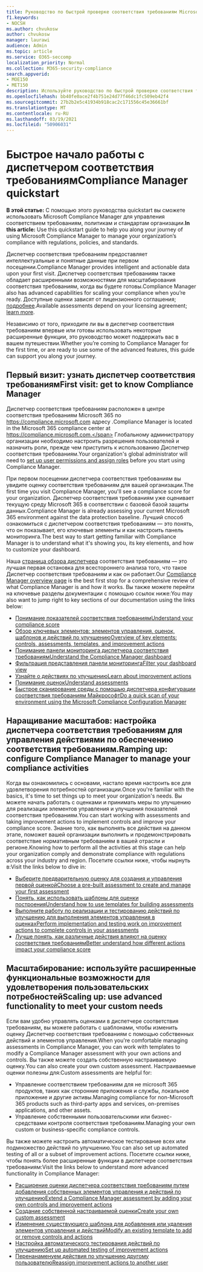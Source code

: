 ```yaml
---
title: Руководство по быстрой проверке соответствия требованиям Microsoft Compliance Manager
f1.keywords:
- NOCSH
ms.author: chvukosw
author: chvukosw
manager: laurawi
audience: Admin
ms.topic: article
ms.service: O365-seccomp
localization_priority: Normal
ms.collection: M365-security-compliance
search.appverid:
- MOE150
- MET150
description: Используйте руководство по быстрой проверке соответствия требованиям, чтобы помочь вам в пути к пониманию, настройкам и использованию диспетчера соответствия требованиям.
ms.openlocfilehash: bb40fe0ace2f4b751e24d77f46dc1fc509eb42f4
ms.sourcegitcommit: 27b2b2e5c41934b918cac2c171556c45e36661bf
ms.translationtype: MT
ms.contentlocale: ru-RU
ms.lasthandoff: 03/19/2021
ms.locfileid: "50906031"
---
```

# <a name="compliance-manager-quickstart"></a><span data-ttu-id="24a7f-103">Быстрое начало работы с диспетчером соответствия требованиям</span><span class="sxs-lookup"><span data-stu-id="24a7f-103">Compliance Manager quickstart</span></span>

<span data-ttu-id="24a7f-104">**В этой статье:** С помощью этого руководства quickstart вы сможете использовать Microsoft Compliance Manager для управления соответствием требованиям, политикам и стандартам организации.</span><span class="sxs-lookup"><span data-stu-id="24a7f-104">**In this article:** Use this quickstart guide to help you along your journey of using Microsoft Compliance Manager to manage your organization’s compliance with regulations, policies, and standards.</span></span>

<span data-ttu-id="24a7f-105">Диспетчер соответствия требованиям предоставляет интеллектуальные и понятные данные при первом посещении.</span><span class="sxs-lookup"><span data-stu-id="24a7f-105">Compliance Manager provides intelligent and actionable data upon your first visit.</span></span> <span data-ttu-id="24a7f-106">Диспетчер соответствия требованиям также обладает расширенными возможностями для масштабирования соответствия требованиям, когда вы будете готовы.</span><span class="sxs-lookup"><span data-stu-id="24a7f-106">Compliance Manager also has advanced capabilities for scaling your compliance when you’re ready.</span></span> <span data-ttu-id="24a7f-107">Доступные оценки зависят от лицензионного соглашения; [подробнее](/office365/servicedescriptions/microsoft-365-service-descriptions/microsoft-365-tenantlevel-services-licensing-guidance/microsoft-365-security-compliance-licensing-guidance).</span><span class="sxs-lookup"><span data-stu-id="24a7f-107">Available assessments depend on your licensing agreement; [learn more](/office365/servicedescriptions/microsoft-365-service-descriptions/microsoft-365-tenantlevel-services-licensing-guidance/microsoft-365-security-compliance-licensing-guidance).</span></span>

<span data-ttu-id="24a7f-108">Независимо от того, приходите ли вы в диспетчер соответствия требованиям впервые или готовы использовать некоторые расширенные функции, это руководство может поддержать вас в вашем путешествии.</span><span class="sxs-lookup"><span data-stu-id="24a7f-108">Whether you’re coming to Compliance Manager for the first time, or are ready to use some of the advanced features, this guide can support you along your journey.</span></span>

## <a name="first-visit-get-to-know-compliance-manager"></a><span data-ttu-id="24a7f-109">Первый визит: узнать диспетчер соответствия требованиям</span><span class="sxs-lookup"><span data-stu-id="24a7f-109">First visit: get to know Compliance Manager</span></span>

<span data-ttu-id="24a7f-110">Диспетчер соответствия требованиям расположен в центре соответствия требованиям Microsoft 365 по https://compliance.microsoft.com адресу .</span><span class="sxs-lookup"><span data-stu-id="24a7f-110">Compliance Manager is located in the Microsoft 365 compliance center at https://compliance.microsoft.com.</span></span> <span data-ttu-id="24a7f-111">Глобальному администратору организации необходимо [](compliance-manager-setup.md#set-user-permissions-and-assign-roles) настроить разрешения пользователей и назначить роли, прежде чем приступить к использованию Диспетчер соответствия требованиям.</span><span class="sxs-lookup"><span data-stu-id="24a7f-111">Your organization's global administrator will need to [set up user permissions and assign roles](compliance-manager-setup.md#set-user-permissions-and-assign-roles) before you start using Compliance Manager.</span></span>

<span data-ttu-id="24a7f-112">При первом посещении диспетчера соответствия требованиям вы увидите оценку соответствия требованиям для вашей организации.</span><span class="sxs-lookup"><span data-stu-id="24a7f-112">The first time you visit Compliance Manager, you'll see a compliance score for your organization.</span></span> <span data-ttu-id="24a7f-113">Диспетчер соответствия требованиям уже оценивает текущую среду Microsoft 365 в соответствии с базовой базой защиты данных.</span><span class="sxs-lookup"><span data-stu-id="24a7f-113">Compliance Manager is already assessing your current Microsoft 365 environment against the data protection baseline.</span></span> <span data-ttu-id="24a7f-114">Лучший способ ознакомиться с диспетчером соответствия требованиям — это понять, что он показывает, его ключевые элементы и как настроить панель мониторинга.</span><span class="sxs-lookup"><span data-stu-id="24a7f-114">The best way to start getting familiar with Compliance Manager is to understand what it's showing you, its key elements, and how to customize your dashboard.</span></span>

<span data-ttu-id="24a7f-115">Наша [страница обзора диспетчера](compliance-manager.md) соответствия требованиям — это лучшая первая остановка для всестороннего анализа того, что такое Диспетчер соответствия требованиям и как он работает.</span><span class="sxs-lookup"><span data-stu-id="24a7f-115">Our [Compliance Manager overview page](compliance-manager.md) is the best first stop for a comprehensive review of what Compliance Manager is and how it works.</span></span> <span data-ttu-id="24a7f-116">Вы также можете перейти на ключевые разделы документации с помощью ссылок ниже:</span><span class="sxs-lookup"><span data-stu-id="24a7f-116">You may also want to jump right to key sections of our documentation using the links below:</span></span>

- [<span data-ttu-id="24a7f-117">Понимание показателей соответствия требованиям</span><span class="sxs-lookup"><span data-stu-id="24a7f-117">Understand your compliance score</span></span>](compliance-manager.md#understanding-your-compliance-score)
- [<span data-ttu-id="24a7f-118">Обзор ключевых элементов: элементов управления, оценок, шаблонов и действий по улучшению</span><span class="sxs-lookup"><span data-stu-id="24a7f-118">Overview of key elements: controls, assessments, templates, and improvement actions</span></span>](compliance-manager.md#key-elements-controls-assessments-templates-improvement-actions)
- [<span data-ttu-id="24a7f-119">Понимание панели мониторинга диспетчера соответствия требованиям</span><span class="sxs-lookup"><span data-stu-id="24a7f-119">Understand the Compliance Manager dashboard</span></span>](compliance-manager-setup.md#understand-the-compliance-manager-dashboard)
- [<span data-ttu-id="24a7f-120">Фильтрация представления панели мониторинга</span><span class="sxs-lookup"><span data-stu-id="24a7f-120">Filter your dashboard view</span></span>](compliance-manager-setup.md#filtering-your-dashboard-view)
- [<span data-ttu-id="24a7f-121">Узнайте о действиях по улучшению</span><span class="sxs-lookup"><span data-stu-id="24a7f-121">Learn about improvement actions</span></span>](compliance-manager-setup.md#improvement-actions-page)
- [<span data-ttu-id="24a7f-122">Понимание оценок</span><span class="sxs-lookup"><span data-stu-id="24a7f-122">Understand assessments</span></span>](compliance-manager.md#assessments)
- [<span data-ttu-id="24a7f-123">Быстрое сканирование среды с помощью диспетчера конфигурации соответствия требованиям Майкрософт</span><span class="sxs-lookup"><span data-stu-id="24a7f-123">Do a quick scan of your environment using the Microsoft Compliance Configuration Manager</span></span>](compliance-manager-mcca.md)

## <a name="ramping-up-configure-compliance-manager-to-manage-your-compliance-activities"></a><span data-ttu-id="24a7f-124">Наращивание масштабов: настройка диспетчера соответствия требованиям для управления действиями по обеспечению соответствия требованиям.</span><span class="sxs-lookup"><span data-stu-id="24a7f-124">Ramping up: configure Compliance Manager to manage your compliance activities</span></span>

<span data-ttu-id="24a7f-125">Когда вы ознакомились с основами, настало время настроить все для удовлетворения потребностей организации.</span><span class="sxs-lookup"><span data-stu-id="24a7f-125">Once you're familiar with the basics, it's time to set things up to meet your organization's needs.</span></span> <span data-ttu-id="24a7f-126">Вы можете начать работать с оценками и принимать меры по улучшению для реализации элементов управления и улучшения показателей соответствия требованиям.</span><span class="sxs-lookup"><span data-stu-id="24a7f-126">You can start working with assessments and taking improvement actions to implement controls and improve your compliance score.</span></span> <span data-ttu-id="24a7f-127">Знание того, как выполнять все действия на данном этапе, поможет вашей организации выполнить и продемонстрировать соответствие нормативным требованиям в вашей отрасли и регионе.</span><span class="sxs-lookup"><span data-stu-id="24a7f-127">Knowing how to perform all the activities at this stage can help your organization comply and demonstrate compliance with regulations across your industry and region.</span></span> <span data-ttu-id="24a7f-128">Посетите ссылки ниже, чтобы нырнуть в:</span><span class="sxs-lookup"><span data-stu-id="24a7f-128">Visit the links below to dive in:</span></span>

- [<span data-ttu-id="24a7f-129">Выберите предварительную оценку для создания и управления первой оценкой</span><span class="sxs-lookup"><span data-stu-id="24a7f-129">Choose a pre-built assessment to create and manage your first assessment</span></span>](compliance-manager-assessments.md)
- [<span data-ttu-id="24a7f-130">Понять, как использовать шаблоны для оценки построения</span><span class="sxs-lookup"><span data-stu-id="24a7f-130">Understand how to use templates for building assessments</span></span>](compliance-manager-templates.md)
- [<span data-ttu-id="24a7f-131">Выполните работу по реализации и тестированию действий по улучшению для выполнения элементов управления в оценках</span><span class="sxs-lookup"><span data-stu-id="24a7f-131">Perform implementation and testing work on improvement actions to complete controls in your assessments</span></span>](compliance-manager-improvement-actions.md)
- [<span data-ttu-id="24a7f-132">Лучше понять, как различные действия влияют на оценку соответствия требованиям</span><span class="sxs-lookup"><span data-stu-id="24a7f-132">Better understand how different actions impact your compliance score</span></span>](compliance-score-calculation.md)

## <a name="scaling-up-use-advanced-functionality-to-meet-your-custom-needs"></a><span data-ttu-id="24a7f-133">Масштабирование: используйте расширенные функциональные возможности для удовлетворения пользовательских потребностей</span><span class="sxs-lookup"><span data-stu-id="24a7f-133">Scaling up: use advanced functionality to meet your custom needs</span></span>

<span data-ttu-id="24a7f-134">Если вам удобно управлять оценками в диспетчере соответствия требованиям, вы можете работать с шаблонами, чтобы изменить оценку Диспетчер соответствия требованиям с помощью собственных действий и элементов управления.</span><span class="sxs-lookup"><span data-stu-id="24a7f-134">When you're comfortable managing assessments in Compliance Manager, you can work with templates to modify a Compliance Manager assessment with your own actions and controls.</span></span> <span data-ttu-id="24a7f-135">Вы также можете создать собственную настраиваемую оценку.</span><span class="sxs-lookup"><span data-stu-id="24a7f-135">You can also create your own custom assessment.</span></span> <span data-ttu-id="24a7f-136">Настраиваемые оценки полезны для:</span><span class="sxs-lookup"><span data-stu-id="24a7f-136">Custom assessments are helpful for:</span></span>

- <span data-ttu-id="24a7f-137">Управление соответствием требованиям для не microsoft 365 продуктов, таких как сторонние приложения и службы, локальное приложение и другие активы.</span><span class="sxs-lookup"><span data-stu-id="24a7f-137">Managing compliance for non-Microsoft 365 products such as third-party apps and  services, on-premises applications, and other assets.</span></span>
- <span data-ttu-id="24a7f-138">Управление собственными пользовательскими или бизнес-средствами контроля соответствия требованиям.</span><span class="sxs-lookup"><span data-stu-id="24a7f-138">Managing your own custom or business-specific compliance controls.</span></span>

<span data-ttu-id="24a7f-139">Вы также можете настроить автоматическое тестирование всех или подмножество действий по улучшению.</span><span class="sxs-lookup"><span data-stu-id="24a7f-139">You can also set up automated testing of all or a subset of improvement actions.</span></span> <span data-ttu-id="24a7f-140">Посетите ссылки ниже, чтобы понять более расширенные функции в диспетчере соответствия требованиям:</span><span class="sxs-lookup"><span data-stu-id="24a7f-140">Visit the links below to understand more advanced functionality in Compliance Manager:</span></span>

- [<span data-ttu-id="24a7f-141">Расширение оценки диспетчера соответствия требованиям путем добавления собственных элементов управления и действий по улучшению</span><span class="sxs-lookup"><span data-stu-id="24a7f-141">Extend a Compliance Manager assessment by adding your own controls and improvement actions</span></span>](compliance-manager-assessments.md#extend-a-pre-built-assessment)
- [<span data-ttu-id="24a7f-142">Создание собственной настраиваемой оценки</span><span class="sxs-lookup"><span data-stu-id="24a7f-142">Create your own custom assessment</span></span>](compliance-manager-assessments.md#create-your-own-custom-assessment)
- [<span data-ttu-id="24a7f-143">Изменение существующего шаблона для добавления или удаления элементов управления и действий</span><span class="sxs-lookup"><span data-stu-id="24a7f-143">Modify an existing template to add or remove controls and actions</span></span>](compliance-manager-templates.md#modify-a-template)
- [<span data-ttu-id="24a7f-144">Настройка автоматического тестирования действий по улучшению</span><span class="sxs-lookup"><span data-stu-id="24a7f-144">Set up automated testing of improvement actions</span></span>](compliance-manager-setup.md#set-up-automated-testing)
- [<span data-ttu-id="24a7f-145">Перенанаменуем действия по улучшению другому пользователю</span><span class="sxs-lookup"><span data-stu-id="24a7f-145">Reassign improvement actions to another user</span></span>](compliance-manager-setup.md#reassign-improvement-actions-to-another-user)